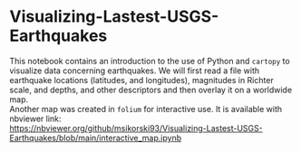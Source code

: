 # Visualizing-Lastest-USGS-Earthquakes
This notebook contains an introduction to the use of Python and <code>cartopy</code> to visualize data concerning earthquakes. We will first read a file with earthquake locations (latitudes, and longitudes), magnitudes in Richter scale, and depths, and other descriptors and then overlay it on a worldwide map.<br>
Another map was created in <code>folium</code> for interactive use. It is available with nbviewer link:<br>
https://nbviewer.org/github/msikorski93/Visualizing-Lastest-USGS-Earthquakes/blob/main/interactive_map.ipynb
